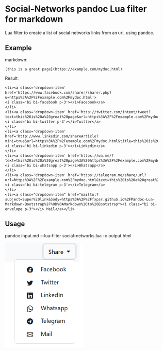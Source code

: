# Social-Networks pandoc Lua filter for markdown

Lua filter to create a list of social networks links from an url, using pandoc.

## Example

markdown:

```
[this is a great page](https://example.com/mydoc.html)
```

Result:

```
<li><a class='dropdown-item' href='https://www.facebook.com/sharer/sharer.php?u=https%3A%2F%2Fexample.com%2Fmydoc.html'>
<i class='bi bi-facebook p-3'></i>Facebook</a>
</li>
<li><a class='dropdown-item' href='http://twitter.com/intent/tweet?text=this%20is%20a%20great%20page&url=https%3A%2F%2Fexample.com%2Fmydoc.html'>
<i class='bi bi-twitter p-3'></i>Twitter</a>
</li>
<li><a class='dropdown-item' href='http://www.linkedin.com/shareArticle?mini=true&url=https%3A%2F%2Fexample.com%2Fmydoc.html&title=this%20is%20a%20great%20page'>
<i class='bi bi-linkedin p-3'></i>Linkedin</a>
</li>
<li><a class='dropdown-item' href='https://wa.me/?text=this%20is%20a%20great%20page%3A%20https%3A%2F%2Fexample.com%2Fmydoc.html'>
<i class='bi bi-whatsapp p-3'></i>Whatsapp</a>
</li>
<li><a class='dropdown-item' href='https://telegram.me/share/url?url=https%3A%2F%2Fexample.com%2Fmydoc.html&text=this%20is%20a%20great%20page'>
<i class='bi bi-telegram p-3'></i>Telegram</a>
</li>
<li><a class="dropdown-item" href="mailto:?subject=Super%20link&body=https%3A%2F%2Ffxpar.github.io%2FPandoc-Lua-Markdown-Bootstrap%2F%0D%0AMarkdown%20to%20Bootstrap"><i class="bi bi-envelope p-3"></i> Mail</a></li>

```

## Usage

pandoc input.md --lua-filter social-networks.lua -o output.html

![sharing](/media/share.png) 
